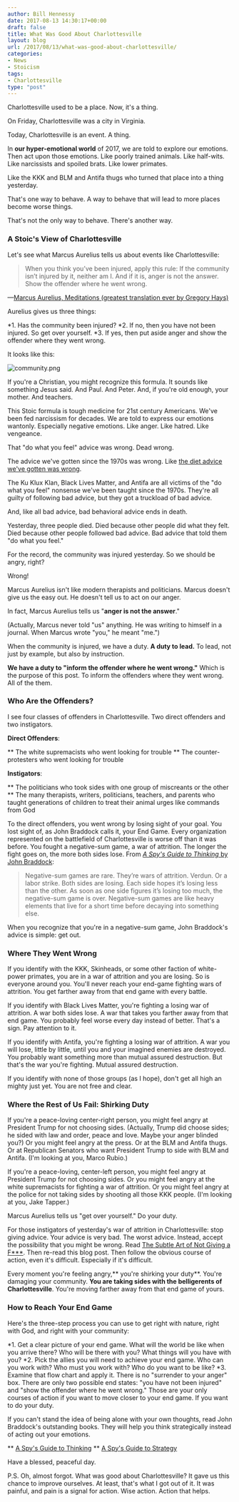 ```yaml
---
author: Bill Hennessy
date: 2017-08-13 14:30:17+00:00
draft: false
title: What Was Good About Charlottesville
layout: blog
url: /2017/08/13/what-was-good-about-charlottesville/
categories:
- News
- Stoicism
tags:
- Charlottesville
type: "post"
---
```


Charlottesville used to be a place. Now, it's a thing.

On Friday, Charlottesville was a city in Virginia.

Today, Charlottesville is an event. A thing.

In **our hyper-emotional world** of 2017, we are told to explore our emotions. Then act upon those emotions. Like poorly trained animals. Like half-wits. Like narcissists and spoiled brats. Like lower primates.

Like the KKK and BLM and Antifa thugs who turned that place into a thing yesterday.

That's one way to behave. A way to behave that will lead to more places become worse things.

That's not the only way to behave. There's another way.



### A Stoic's View of Charlottesville



Let's see what Marcus Aurelius tells us about events like Charlottesville:



> When you think you’ve been injured, apply this rule: If the community isn’t injured by it, neither am I. And if it is, anger is not the answer. Show the offender where he went wrong.



—[Marcus Aurelius, Meditations (greatest translation ever by Gregory Hays)](https://www.amazon.com/Meditations-New-Translation-Modern-Library-ebook/dp/B000FC1JAI/ref=mt_kindle?_encoding=UTF8&me=)

Aurelius gives us three things:




*1. Has the community been injured?
*2. If no, then you have not been injured. So get over yourself.
*3. If yes, then put aside anger and show the offender where they went wrong.


It looks like this:

![community.png](https://hennessysview.com/wp-content/uploads/2017/08/community.png)


If you're a Christian, you might recognize this formula. It sounds like something Jesus said. And Paul. And Peter. And, if you're old enough, your mother. And teachers.

This Stoic formula is tough medicine for 21st century Americans. We've been fed narcissism for decades. We are told to express our emotions wantonly. Especially negative emotions. Like anger. Like hatred. Like vengeance.

That "do what you feel" advice was wrong. Dead wrong.

The advice we've gotten since the 1970s was wrong. Like [the diet advice we've gotten was wrong](https://hennessysview.com/2017/03/22/healthcare-strategy-ignore-government-diet-advice/).

The Ku Klux Klan, Black Lives Matter, and Antifa are all victims of the "do what you feel" nonsense we've been taught since the 1970s. They're all guilty of following bad advice, but they got a truckload of bad advice.

And, like all bad advice, bad behavioral advice ends in death.

Yesterday, three people died. Died because other people did what they felt. Died because other people followed bad advice. Bad advice that told them "do what you feel."

For the record, the community was injured yesterday. So we should be angry, right?

Wrong!

Marcus Aurelius isn't like modern therapists and politicians. Marcus doesn't give us the easy out. He doesn't tell us to act on our anger.

In fact, Marcus Aurelius tells us "**anger is not the answer**."

(Actually, Marcus never told "us" anything. He was writing to himself in a journal. When Marcus wrote "you," he meant "me.")

When the community is injured, we have a duty. **A duty to lead.** To lead, not just by example, but also by instruction.

**We have a duty to "inform the offender where he went wrong."** Which is the purpose of this post. To inform the offenders where they went wrong. All of the them.



### Who Are the Offenders?



I see four classes of offenders in Charlottesville. Two direct offenders and two instigators.

**Direct Offenders**:




** The white supremacists who went looking for trouble
** The counter-protesters who went looking for trouble


**Instigators**:




** The politicians who took sides with one group of miscreants or the other
** The many therapists, writers, politicians, teachers, and parents who taught generations of children to treat their animal urges like commands from God


To the direct offenders, you went wrong by losing sight of your goal. You lost sight of, as John Braddock calls it, your End Game. Every organization represented on the battlefield of Charlottesville is worse off than it was before. You fought a negative-sum game, a war of attrition. The longer the fight goes on, the more both sides lose. From [_A Spy's Guide to Thinking_ by John Braddock](https://read.amazon.com/kp/embed?asin=B00XZCYHRW&preview=newtab&linkCode=kpe&ref_=cm_sw_r_kb_dp_GEfKzbV0C2QS1):



> Negative-sum games are rare. They’re wars of attrition. Verdun. Or a labor strike. Both sides are losing. Each side hopes it’s losing less than the other. As soon as one side figures it’s losing too much, the negative-sum game is over. Negative-sum games are like heavy elements that live for a short time before decaying into something else.



When you recognize that you're in a negative-sum game, John Braddock's advice is simple: get out.



### Where They Went Wrong



If you identify with the KKK, Skinheads, or some other faction of white-power primates, you are in a war of attrition and you are losing. So is everyone around you. You'll never reach your end-game fighting wars of attrition. You get farther away from that end game with every battle.

If you identify with Black Lives Matter, you're fighting a losing war of attrition. A war both sides lose. A war that takes you farther away from that end game. You probably feel worse every day instead of better. That's a sign. Pay attention to it.

If you identify with Antifa, you're fighting a losing war of attrition. A war you will lose, little by little, until you and your imagined enemies are destroyed. You probably want something more than mutual assured destruction. But that's the war you're fighting. Mutual assured destruction.

If you identify with none of those groups (as I hope), don't get all high an mighty just yet. You are not free and clear.



### Where the Rest of Us Fail: Shirking Duty



If you're a peace-loving center-right person, you might feel angry at President Trump for not choosing sides. (Actually, Trump did choose sides; he sided with law and order, peace and love. Maybe your anger blinded you?) Or you might feel angry at the press. Or at the BLM and Antifa thugs. Or at Republican Senators who want President Trump to side with BLM and Antifa. (I'm looking at you, Marco Rubio.)

If you're a peace-loving, center-left person, you might feel angry at President Trump for not choosing sides. Or you might feel angry at the white supremacists for fighting a war of attrition. Or you might feel angry at the police for not taking sides by shooting all those KKK people. (I'm looking at you, Jake Tapper.)

Marcus Aurelius tells us "get over yourself." Do your duty.

For those instigators of yesterday's war of attrition in Charlottesville: stop giving advice. Your advice is very bad. The worst advice. Instead, accept the possibility that you might be wrong. Read [The Subtle Art of Not Giving a F***](https://read.amazon.com/kp/embed?asin=B019MMUA8S&preview=newtab&linkCode=kpe&ref_=cm_sw_r_kb_dp_D2fKzbZS20NMP). Then re-read this blog post. Then follow the obvious course of action, even it's difficult. Especially if it's difficult.

Every moment you're feeling angry,** you're shirking your duty**. You're damaging your community. **You are taking sides with the belligerents of Charlottesville**. You're moving farther away from that end game of yours.



### How to Reach Your End Game



Here's the three-step process you can use to get right with nature, right with God, and right with your community:




*1. Get a clear picture of your end game. What will the world be like when you arrive there? Who will be there with you? What things will you have with you?
*2. Pick the allies you will need to achieve your end game. Who can you work with? Who must you work with? Who do you want to be like?
*3. Examine that flow chart and apply it. There is no "surrender to your anger" box. There are only two possible end states: "you have not been injured" and "show the offender where he went wrong." Those are your only courses of action if you want to move closer to your end game. If you want to do your duty.


If you can't stand the idea of being alone with your own thoughts, read John Braddock's outstanding books. They will help you think strategically instead of acting out your emotions.


** [A Spy's Guide to Thinking](https://read.amazon.com/kp/embed?asin=B00XZCYHRW&preview=newtab&linkCode=kpe&ref_=cm_sw_r_kb_dp_GEfKzbV0C2QS1)
** [A Spy's Guide to Strategy](https://read.amazon.com/kp/embed?asin=B074DZQZBY&preview=newtab&linkCode=kpe&ref_=cm_sw_r_kb_dp_mZfKzbC7JFNW8)


Have a blessed, peaceful day.

P.S. Oh, almost forgot. What was good about Charlottesville? It gave us this chance to improve ourselves. At least, that's what I got out of it. It was painful, and pain is a signal for action. Wise action. Action that helps.
